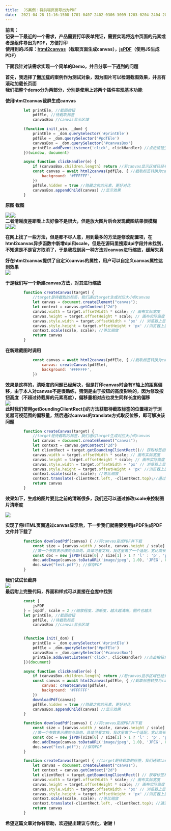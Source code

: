 ```yaml
---
title:  JS案例：将前端页面导出为PDF 
date:  2021-04-28 11:16:1508-1701-0407-2402-0306-3009-1203-0204-2404-2004-1902-2308-2505-1704-1608-2608-25 
---
```

**前言：  
记录一下最近的一个需求，产品需要打印表单凭证，需要实现将选中页面的元素或者是组件导出为PDF，方便打印  
使用到的JS库：[html2canvas](http://html2canvas.hertzen.com/)（截取页面生成canvas），[jsPDF](https://github.com/MrRio/jsPDF)（使用JS生成PDF）**

**下面我针对该需求实现一个简单的Demo，并且分享一下遇到的问题**

**首先，我选择了[懒加载](https://gitee.com/DieHunter/myCode/tree/master/%E7%80%91%E5%B8%83%E6%B5%81&%E6%87%92%E5%8A%A0%E8%BD%BD/First)的案例作为测试对象，因为图片可以检测截图效果，并且有滚动加载长页面  
我们把整个demo分为两部分，分别是使用上述两个插件实现基本功能**

**使用html2canvas截屏生成canvas**

```javascript
        let printEle, //截图按钮
            pdfEle, //待截取标签
            canvasBox //canvas显示区域

        (function init(_win, _dom) {
            printEle = _dom.querySelector('#printEle')
            pdfEle = _dom.querySelector('#pdfEle')
            canvasBox = _dom.querySelector('#canvasBox')
            printEle.addEventListener('click', clickHandler) //点击按钮生成截屏
        })(window, document)

        async function clickHandler(e) {
            if (canvasBox.children.length) return //若canvas显示区域已经有标签则退出
            const canvas = await html2canvas(pdfEle, { //截取标签转换为canvas
                background: '#FFFFFF',
            })
            pdfEle.hidden = true //隐藏之前的元素，更好对比
            canvasBox.appendChild(canvas) //显示效果
        }
```

**原图 截图**

![](https://img-blog.csdnimg.cn/20210427184301420.png?x-oss-processimage/watermark,type_ZmFuZ3poZW5naGVpdGk,shadow_10,text_aHR0cHM6Ly9ibG9nLmNzZG4ubmV0L3RpbWVfX19fXw,size_16,color_FFFFFF,t_70)![](https://img-blog.csdnimg.cn/20210427184345303.png?x-oss-processimage/watermark,type_ZmFuZ3poZW5naGVpdGk,shadow_10,text_aHR0cHM6Ly9ibG9nLmNzZG4ubmV0L3RpbWVfX19fXw,size_16,color_FFFFFF,t_70)  
**二者清晰度差距看上去好像不是很大，但是放大图片后会发现截图结果很模糊**  
![](https://img-blog.csdnimg.cn/20210427184648498.png?x-oss-processimage/watermark,type_ZmFuZ3poZW5naGVpdGk,shadow_10,text_aHR0cHM6Ly9ibG9nLmNzZG4ubmV0L3RpbWVfX19fXw,size_16,color_FFFFFF,t_70)![](https://img-blog.csdnimg.cn/20210427184545121.png?x-oss-processimage/watermark,type_ZmFuZ3poZW5naGVpdGk,shadow_10,text_aHR0cHM6Ly9ibG9nLmNzZG4ubmV0L3RpbWVfX19fXw,size_16,color_FFFFFF,t_70)

**在网上找了一些方法，但是都不尽人意，用到最多的方法是修改配置项，在html2canvas异步函数中新增dpi和scale，但是在源码里搜索dpi字段并未找到，不知道是不是官方取消了，于是我找到另一种方法对canvas进行缩放，缓解失真**

**好在html2canvas提供了自定义canvas的属性，用户可以自定义canvas属性达到效果**  
![](https://img-blog.csdnimg.cn/20210427190052751.png)

**于是我们写一个新建canvas方法，对其进行缩放**

```javascript
        function createCanvas(target) { 
            //target是待截取的标签，我们通过target生成对应大小的canvas
            let canvas = document.createElement("canvas");
            let context = canvas.getContext("2d")
            canvas.width = target.offsetWidth * scale; // 画布实际宽度
            canvas.height = target.offsetHeight * scale; // 画布实际高度
            canvas.style.width = target.offsetWidth + 'px' // 浏览器上显示的宽度
            canvas.style.height = target.offsetHeight + 'px' //浏览器上显示的高度
            context.scale(scale, scale); //等比缩放
            return canvas
        }
```

**在新建截图时调用**

```javascript
            const canvas = await html2canvas(pdfEle, { //截取标签转换为canvas
                canvas: createCanvas(pdfEle),
                background: '#FFFFFF',
            })
```

**效果是这样的，清晰度的问题已经解决，但是打印canvas时会有Y轴上的距离偏移，由于本人对canvas不是很熟练，猜测是由于按钮的高度影响的，因为修改按钮高度（不超过待截屏的元素高度），偏移量相对应也发生同样长度的偏移**  
![](https://img-blog.csdnimg.cn/20210428090339296.gif)  
**此时我们使用getBoundingClientRect()的方法获取待截取标签的位置相对于浏览器可视范围的偏移量，然后通过canvas的translate方式取反位移，即可解决该问题**

```javascript
        function createCanvas(target) { 
            //target是待截取的标签，我们通过target生成对应大小的canvas
            let canvas = document.createElement("canvas");
            let context = canvas.getContext("2d")
            let clientRect = target.getBoundingClientRect()// 获取标签相对可视区域的偏移量
            canvas.width = target.offsetWidth * scale; // 画布实际宽度
            canvas.height = target.offsetHeight * scale; // 画布实际高度
            canvas.style.width = target.offsetWidth + 'px' // 浏览器上显示的宽度
            canvas.style.height = target.offsetHeight + 'px' //浏览器上显示的高度
            context.scale(scale, scale); //等比缩放
            context.translate(-clientRect.left, -clientRect.top);//通过translate取反位移
            return canvas
        }
```

**效果如下，生成的图片要比之前的清晰很多，我们还可以通过修改scale来控制图片清晰度**

![](https://img-blog.csdnimg.cn/202104280948238.gif)

**实现了将HTML页面通过canvas显示后，下一步我们就需要使用jsPDF生成PDF文件并下载了**

```javascript
        function downloadPdf(canvas) { //将canvas变成PDF并下载
            const size = [canvas.width / scale, canvas.height / scale] //pdf真实宽高
            //第一个参数表示横向与纵向，具体可看文档，我这里做了一个适配，宽比高长则是横向反之则是纵向
            const doc = new jsPDF(size[0] / size[1] > 1 ? 'l' : 'p', 'px', size)
            doc.addImage(canvas.toDataURL('image/jpeg', 1.0), 'JPEG', 0, 0, ...size) //将canvas转换为图片并添加到jsPDF中
            doc.save("test.pdf"); //保存PDF
        }
```

**我们试试长截屏**  
![](https://img-blog.csdnimg.cn/20210428110835544.gif)  
**最后附上完整代码，界面和样式可以直接在[仓库](https://gitee.com/DieHunter/myCode/tree/master/HTML_To_PDF_Demo)中找到**

```javascript
        const {
            jsPDF
        } = jspdf, scale = 2 //缩放程度，清晰度，越大越清晰，图片也越大
        let printEle, //截图按钮
            pdfEle, //待截取标签
            canvasBox //canvas显示区域


        (function init(_dom) {
            printEle = _dom.querySelector('#printEle')
            pdfEle = _dom.querySelector('#pdfEle')
            canvasBox = _dom.querySelector('#canvasBox')
            printEle.addEventListener('click', clickHandler) //点击按钮生成截屏
        })(document)

        async function clickHandler(e) {
            if (canvasBox.children.length) return //若canvas显示区域已经有标签则退出
            const canvas = await html2canvas(pdfEle, { //截取标签转换为canvas
                canvas: createCanvas(pdfEle),
                background: '#FFFFFF'
            })
            downloadPdf(canvas)
            pdfEle.hidden = true //隐藏之前的元素，更好对比
            canvasBox.appendChild(canvas) //显示效果
        }

        function downloadPdf(canvas) { //将canvas变成PDF并下载
            const size = [canvas.width / scale, canvas.height / scale] //pdf真实宽高
            //第一个参数表示横向与纵向，具体可看文档，我这里做了一个适配，宽比高长则是横向反之则是纵向
            const doc = new jsPDF(size[0] / size[1] > 1 ? 'l' : 'p', 'px', size)
            doc.addImage(canvas.toDataURL('image/jpeg', 1.0), 'JPEG', 0, 0, ...size) //将canvas转换为图片并添加到jsPDF中
            doc.save("test.pdf"); //保存PDF
        }

        function createCanvas(target) { //target是待截取的标签，我们通过target生成对应大小的canvas
            let canvas = document.createElement("canvas");
            let context = canvas.getContext("2d")
            let clientRect = target.getBoundingClientRect() // 获取标签相对可视区域的偏移量
            canvas.width = target.offsetWidth * scale; // 画布实际宽度
            canvas.height = target.offsetHeight * scale; // 画布实际高度
            canvas.style.width = target.offsetWidth + 'px' // 浏览器上显示的宽度
            canvas.style.height = target.offsetHeight + 'px' //浏览器上显示的高度
            context.scale(scale, scale); //等比缩放
            context.translate(-clientRect.left, -clientRect.top); //通过translate取反位移
            return canvas
        }
```

**希望这篇文章对你有帮助，欢迎提出建议与优化，谢谢！**